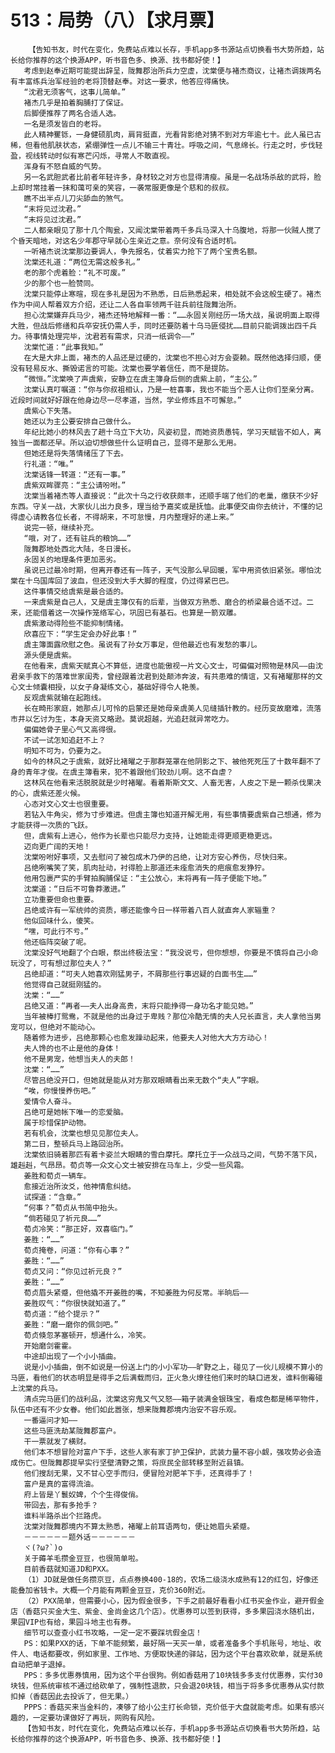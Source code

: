 # 513：局势（八）【求月票】
        【告知书友，时代在变化，免费站点难以长存，手机app多书源站点切换看书大势所趋，站长给你推荐的这个换源APP，听书音色多、换源、找书都好使！】
       考虑到赵奉近期可能提出辞呈，陇舞郡治所兵力空虚，沈棠便与褚杰商议，让褚杰调拨两名有丰富练兵治军经验的老将顶替赵奉。对这一要求，他答应得痛快。
       “沈君无须客气，这事儿简单。”
       褚杰几乎是拍着胸脯打了保证。
       后脚便推荐了两名合适人选。
       一名是须发皆白的老将。
       此人精神矍铄，一身健硕肌肉，肩背挺直，光看背影绝对猜不到对方年逾七十。此人虽已古稀，但看他肌肤状态，紧绷弹性一点儿不输三十青壮。呼吸之间，气息绵长。行走之时，步伐轻盈，视线转动时似有寒芒闪烁，寻常人不敢直视。
       浑身有不怒自威的气势。
       另一名武胆武者比前者年轻许多，身材较之对方也显得清瘦。虽是一名战场杀敌的武将，脸上却时常挂着一抹和蔼可亲的笑容，一袭常服更像是个慈和的叔叔。
       瞧不出半点儿刀尖舔血的煞气。
       “末将见过沈君。”
       “末将见过沈君。”
       二人都亲眼见了那十几个陶瓮，又闻沈棠带着两千多兵马深入十乌腹地，将那一伙贼人搅了个昏天暗地，对这名少年郡守早就心生亲近之意。奈何没有合适时机。
       一听褚杰说沈棠那边要调人，争先报名，仗着实力抢下了两个宝贵名额。
       沈棠还礼道：“两位无需这般多礼。”
       老的那个虎着脸：“礼不可废。”
       少的那个也一脸赞同。
       沈棠只能停止寒暄，现在多礼是因为不熟悉，日后熟悉起来，相处就不会这般生硬了。褚杰作为中间人帮着双方介绍，还让二人各自率领两千驻兵前往陇舞治所。
       担心沈棠嫌弃兵马少，褚杰还特地解释一番：“……永固关刚经历一场大战，虽说明面上取得大胜，但战后修缮和兵卒安抚仍需人手，同时还要防着十乌马匪侵扰……目前只能调拨出四千兵力。待事情处理完毕，沈君若有需求，只消一纸调令——”
       沈棠忙道：“此事我知。”
       在大是大非上面，褚杰的人品还是过硬的，沈棠也不担心对方会耍赖。既然他选择归顺，便没有轻易反水、撕毁诺言的可能。沈棠也要学着信任，而不是提防。
       “微恒。”沈棠唤了声虞紫，安静立在虞主簿身后侧的虞紫上前，“主公。”
       沈棠认真叮嘱道：“你与你叔祖相认，乃是一桩喜事，我也不能当个恶人让你们至亲分离。近段时间就好好跟在他身边尽一尽孝道，当然，学业修炼且不可懈怠。”
       虞紫心下失落。
       她还以为主公要安排自己做什么。
       年纪比她小的林风去了趟十乌立下大功，风姿初显，而她资质愚钝，学习天赋皆不如人，离独当一面都还早。所以迫切想做些什么证明自己，显得不是那么无用。
       但她还是将失落情绪压了下去。
       行礼道：“唯。”
       沈棠话锋一转道：“还有一事。”
       虞紫双眸骤亮：“主公请吩咐。”
       沈棠当着褚杰等人直接说：“此次十乌之行收获颇丰，还顺手端了他们的老巢，缴获不少好东西。守关一战，大家伙儿出力良多，理当给予嘉奖或是抚恤。此事便交由你去统计，不懂的记得虚心请教各位长者，不得胡来，不可怠慢，月内整理好的递上来。”
       说完一顿，继续补充。
       “哦，对了，还有驻兵的粮饷……”
       陇舞郡地处西北大陆，冬日漫长。
       永固关的地理条件更加恶劣。
       虽说已过最冷时期，但离开春还有一阵子，天气没那么早回暖，军中用资依旧紧张。哪怕沈棠在十乌国库回了波血，但还没到大手大脚的程度，仍过得紧巴巴。
       这件事情交给虞紫是最合适的。
       一来虞紫是自己人，又是虞主簿仅有的后辈，当做双方熟悉、磨合的桥梁最合适不过。二来，还能借着这一次操作笼络军心，巩固已有基石。也算是一箭双雕。
       虞紫激动得险些不能抑制情绪。
       欣喜应下：“学生定会办好此事！”
       虞主簿面露欣慰之色。虽说有了孙女万事足，但他最近也有发愁的事儿。
       源头便是虞紫。
       在他看来，虞紫天赋真心不算低，进度也能傲视一片文心文士，可偏偏对照物是林风——由沈君亲手救下的落难世家闺秀，曾经跟着沈君到处颠沛奔波，有共患难的情谊，又有褚曜那样的文心文士倾囊相授，以女子身凝练文心，基础好得令人艳羡。
       反观虞紫就输在起跑线。
       长在畸形家庭，她那点儿可怜的启蒙还是她母亲虞美人见缝插针教的。经历变故磨难，流落市井以乞讨为生，本身天资又略逊。莫说超越，光追赶就异常吃力。
       偏偏她骨子里心气又高得很。
       不试一试怎知追赶不上？
       明知不可为，仍要为之。
       如今的林风之于虞紫，就好比褚曜之于那群笼罩在他阴影之下、被他死死压了十数年翻不了身的青年才俊。在虞主簿看来，犯不着跟他们较劲儿啊。这不自虐？
       这林风在他看来活脱脱就是少时褚曜。看着斯斯文文、人畜无害，人皮之下是一颗杀伐果决的心，虞紫还差火候。
       心态对文心文士也很重要。
       若钻入牛角尖，修为寸步难进。但虞主簿也知道开解无用，有些事情要虞紫自己想通，修为才能获得一次质的飞跃。
       但，虞紫有上进心，他作为长辈也只能尽力支持，让她能走得更顺更稳更远。
       迈向更广阔的天地！
       沈棠吩咐好事项，又去慰问了被包成木乃伊的吕绝，让对方安心养伤，尽快归来。
       吕绝咧嘴笑了笑，肌肉扯动，衬得脸上那道还未痊愈消失的疤痕愈发狰狞。
       他用包裹严实的手臂拍胸脯保证：“主公放心，末将再有一阵子便能下地。”
       沈棠道：“日后不可鲁莽激进。”
       立功重要但命也重要。
       吕绝或许有一军统帅的资质，哪还能像今日一样带着八百人就直奔人家辎重？
       他似回味什么，傻笑。
       “嘿，可此行不亏。”
       他还临阵突破了呢。
       沈棠没好气地翻了个白眼，祭出终极法宝：“我没说亏，但你想想，你要是不慎将自己小命玩没了，可有想过那位夫人？”
       吕绝却道：“可夫人她喜欢刚猛男子，不屑那些行事迟疑的白面书生……”
       他觉得自己就挺刚猛的。
       沈棠：“……”
       吕绝又道：“再者——夫人出身高贵，末将只能挣得一身功名才能见她。”
       当年被棒打鸳鸯，不就是他的出身过于卑贱？那位冷酷无情的夫人兄长直言，夫人拿他当男宠可以，但绝对不能动心。
       随着修为进步，吕绝那颗心也愈发躁动起来，他要夫人对他大大方方动心！
       夫人馋的也不止是他的身体！
       他不是男宠，他想当夫人的夫郎！
       沈棠：“……”
       尽管吕绝没开口，但她就是能从对方那双眼睛看出来无数个“夫人”字眼。
       “唉，你慢慢养伤吧。”
       爱情令人奋斗。
       吕绝可是她帐下唯一的恋爱脑。
       属于珍惜保护动物。
       若有机会，沈棠也想见见那位夫人。
       第二日，整顿兵马上路回治所。
       沈棠依旧骑着那匹有着卡姿兰大眼睛的雪白摩托。摩托立于一众战马之间，气势不落下风，雄赳赳，气昂昂。荀贞等一众文心文士被安排在马车上，少受一些风霜。
       姜胜和荀贞一辆车。
       愈接近治所汝爻，他神情愈纠结。
       试探道：“含章。”
       “何事？”荀贞从书简中抬头。
       “倘若碰见了祈元良……”
       荀贞冷笑：“那正好，双喜临门。”
       姜胜：“……”
       荀贞掩卷，问道：“你有心事？”
       姜胜：“……”
       荀贞又问：“你见过祈元良？”
       姜胜：“……”
       荀贞眉头紧蹙，但他撬不开姜胜的嘴，不知姜胜为何反常。半晌后——
       姜胜叹气：“你很快就知道了。”
       荀贞道：“给个提示？”
       姜胜：“磨一磨你的佩剑吧。”
       荀贞倏忽茅塞顿开，想通什么，冷笑。
       开始磨剑霍霍。
       中途却出现了一个小小插曲。
       说是小小插曲，倒不如说是一份送上门的小小军功——旷野之上，碰见了一伙儿规模不算小的马匪，看他们的状态明显是得手之后满载而归，正火急火燎往他们来时的缺口进发，谁料倒霉碰上沈棠的兵马。
       清点完马匪们的战利品，沈棠这穷鬼又气又怒——箱子装满金银珠宝，看成色都是稀罕物件，队伍中还有不少女眷。他们如此嚣张，想来陇舞郡境内治安不容乐观。
       一番逼问才知——
       这些马匪洗劫某陇舞郡富户。
       干一票就发了横财。
       他们本不想冒险对富户下手，这些人家有家丁护卫保护，武装力量不容小觑，强攻势必会造成伤亡。但陇舞郡提早实行坚壁清野之策，将庶民全部转移至附近县镇。
       他们搜刮无果，又不甘心空手而归，便冒险对肥羊下手，还真得手了！
       富户是真的富得流油。
       府上皆是丫鬟奴婢，个个生得俊俏。
       带回去，那有多抢手？
       谁料半路杀出个拦路虎。
       沈棠对陇舞郡境内不算太熟悉，褚曜上前耳语两句，便让她眉头紧蹙。
       －－－－－－题外话－－－－－－
       ヾ(?ω?`)o
       关于薅羊毛攒金豆豆，也很简单啦。
       目前香菇就知道JD和PXX。
       （1）JD就是做任务攒京豆，点点券换400-18的，农场二级浇水成熟有12的红包，好像还能叠加省钱卡。大概一个月能有两颗金豆豆，克价360附近。
       （2）PXX简单，但需要小心，因为假金很多，下手之前最好看看小红书买金作业，避开假金店（香菇只买金大生、紫金、金尚金这几个店）。优惠券可以签到获得，多多果园浇水随机出，果园VIP也有给，果园斗地主也有券。
       细节可以查查小红书攻略，一定一定不要踩坑假金店！
       PS：如果PXX的话，下单不能频繁，最好隔一天买一单，或者准备多个手机账号，地址、收件人、电话都要改，例如家里、工作地、方便取快递的驿站，因为这个平台喜欢砍单，就是系统自动把单子退掉。
       PPS：多多优惠券慎用，因为这个平台很狗。例如香菇用了10块钱多多支付优惠券，实付30块钱，但系统审核不通过给砍单了，强制性退款，只会退20块钱，相当于将多多优惠券从实付款扣掉（香菇因此去投诉了，但无果。）
       PPPS：香菇买来当金料的，凑够了给小公主打长命锁，克价低于大盘就能考虑。如果有感兴趣的，一定要功课做好了再玩，网购有风险。
       【告知书友，时代在变化，免费站点难以长存，手机app多书源站点切换看书大势所趋，站长给你推荐的这个换源APP，听书音色多、换源、找书都好使！】